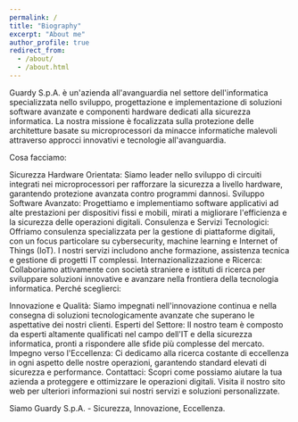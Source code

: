 ```yaml
---
permalink: /
title: "Biography"
excerpt: "About me"
author_profile: true
redirect_from: 
  - /about/
  - /about.html
---
```


Guardy S.p.A. è un'azienda all'avanguardia nel settore dell'informatica specializzata nello sviluppo, progettazione e implementazione di soluzioni software avanzate e componenti hardware dedicati alla sicurezza informatica. La nostra missione è focalizzata sulla protezione delle architetture basate su microprocessori da minacce informatiche malevoli attraverso approcci innovativi e tecnologie all'avanguardia.

Cosa facciamo:

Sicurezza Hardware Orientata: Siamo leader nello sviluppo di circuiti integrati nei microprocessori per rafforzare la sicurezza a livello hardware, garantendo protezione avanzata contro programmi dannosi.
Sviluppo Software Avanzato: Progettiamo e implementiamo software applicativi ad alte prestazioni per dispositivi fissi e mobili, mirati a migliorare l'efficienza e la sicurezza delle operazioni digitali.
Consulenza e Servizi Tecnologici: Offriamo consulenza specializzata per la gestione di piattaforme digitali, con un focus particolare su cybersecurity, machine learning e Internet of Things (IoT). I nostri servizi includono anche formazione, assistenza tecnica e gestione di progetti IT complessi.
Internazionalizzazione e Ricerca: Collaboriamo attivamente con società straniere e istituti di ricerca per sviluppare soluzioni innovative e avanzare nella frontiera della tecnologia informatica.
Perché sceglierci:

Innovazione e Qualità: Siamo impegnati nell'innovazione continua e nella consegna di soluzioni tecnologicamente avanzate che superano le aspettative dei nostri clienti.
Esperti del Settore: Il nostro team è composto da esperti altamente qualificati nel campo dell'IT e della sicurezza informatica, pronti a rispondere alle sfide più complesse del mercato.
Impegno verso l'Eccellenza: Ci dedicamo alla ricerca costante di eccellenza in ogni aspetto delle nostre operazioni, garantendo standard elevati di sicurezza e performance.
Contattaci:
Scopri come possiamo aiutare la tua azienda a proteggere e ottimizzare le operazioni digitali. Visita il nostro sito web per ulteriori informazioni sui nostri servizi e soluzioni personalizzate.

Siamo Guardy S.p.A. - Sicurezza, Innovazione, Eccellenza.
